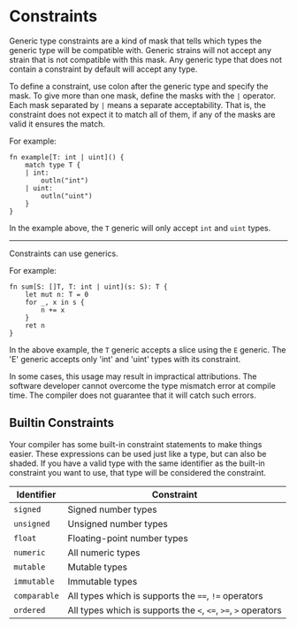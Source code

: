 # Constraints

Generic type constraints are a kind of mask that tells which types the generic type will be compatible with. Generic strains will not accept any strain that is not compatible with this mask. Any generic type that does not contain a constraint by default will accept any type.

To define a constraint, use colon after the generic type and specify the mask. To give more than one mask, define the masks with the `|` operator. Each mask separated by `|` means a separate acceptability. That is, the constraint does not expect it to match all of them, if any of the masks are valid it ensures the match.

For example:
```jule
fn example[T: int | uint]() {
    match type T {
    | int:
        outln("int")
    | uint:
        outln("uint")
    }
}
```

In the example above, the `T` generic will only accept `int` and `uint` types.

---

Constraints can use generics.

For example:
```jule
fn sum[S: []T, T: int | uint](s: S): T {
    let mut n: T = 0
    for _, x in s {
        n += x
    }
    ret n
}
```

In the above example, the `T` generic accepts a slice using the `E` generic. The 'E' generic accepts only 'int' and 'uint' types with its constraint.

In some cases, this usage may result in impractical attributions. The software developer cannot overcome the type mismatch error at compile time. The compiler does not guarantee that it will catch such errors.

## Builtin Constraints

Your compiler has some built-in constraint statements to make things easier. These expressions can be used just like a type, but can also be shaded. If you have a valid type with the same identifier as the built-in constraint you want to use, that type will be considered the constraint.

| Identifier   | Constraint                                                     |
| -------------|----------------------------------------------------------------|
| `signed`     | Signed number types                                            |
| `unsigned`   | Unsigned number types                                          |
| `float`      | Floating-point number types                                    |
| `numeric`    | All numeric types                                              |
| `mutable`    | Mutable types                                                  |
| `immutable`  | Immutable types                                                |
| `comparable` | All types which is supports the `==`, `!=` operators           |
| `ordered`    | All types which is supports the `<`, `<=`, `>=`, `>` operators |